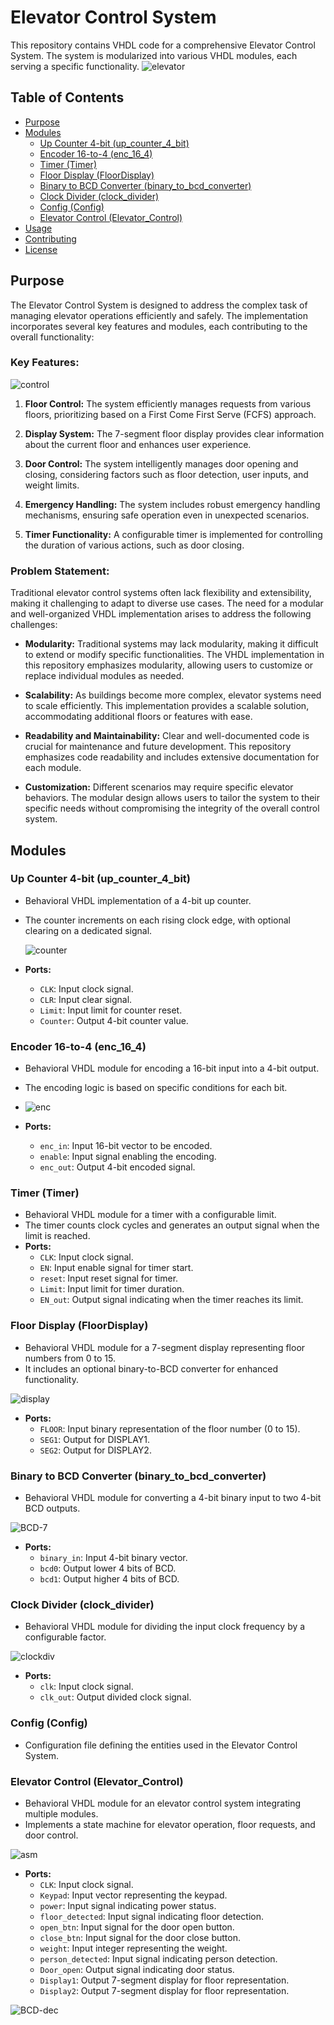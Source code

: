 # Elevator Control System

This repository contains VHDL code for a comprehensive Elevator Control System. The system is modularized into various VHDL modules, each serving a specific functionality.
![elevator](https://github.com/SuzyAdel/Elevator-Control-System/assets/128175020/08c6e36d-9467-4e1a-82fa-e9eeeda1cbbc)

## Table of Contents
- [Purpose](#purpose)
- [Modules](#modules)
  - [Up Counter 4-bit (up_counter_4_bit)](#up-counter-4-bit-up_counter_4_bit)
  - [Encoder 16-to-4 (enc_16_4)](#encoder-16-to-4-enc_16_4)
  - [Timer (Timer)](#timer-timer)
  - [Floor Display (FloorDisplay)](#floor-display-floordisplay)
  - [Binary to BCD Converter (binary_to_bcd_converter)](#binary-to-bcd-converter-binary_to_bcd_converter)
  - [Clock Divider (clock_divider)](#clock-divider-clock_divider)
  - [Config (Config)](#config-config)
  - [Elevator Control (Elevator_Control)](#elevator-control-elevator_control)
- [Usage](#usage)
- [Contributing](#contributing)
- [License](#license)

## Purpose
The Elevator Control System is designed to address the complex task of managing elevator operations efficiently and safely. The implementation incorporates several key features and modules, each contributing to the overall functionality:

### Key Features:

![control](https://github.com/SuzyAdel/Elevator-Control-System/assets/128175020/49bb0f62-99fa-42e3-9797-c3e8caa462b9)

1. **Floor Control:** The system efficiently manages requests from various floors, prioritizing based on a First Come First Serve (FCFS) approach.

2. **Display System:** The 7-segment floor display provides clear information about the current floor and enhances user experience.

3. **Door Control:** The system intelligently manages door opening and closing, considering factors such as floor detection, user inputs, and weight limits.

4. **Emergency Handling:** The system includes robust emergency handling mechanisms, ensuring safe operation even in unexpected scenarios.

5. **Timer Functionality:** A configurable timer is implemented for controlling the duration of various actions, such as door closing.

### Problem Statement:

Traditional elevator control systems often lack flexibility and extensibility, making it challenging to adapt to diverse use cases. The need for a modular and well-organized VHDL implementation arises to address the following challenges:

- **Modularity:** Traditional systems may lack modularity, making it difficult to extend or modify specific functionalities. The VHDL implementation in this repository emphasizes modularity, allowing users to customize or replace individual modules as needed.

- **Scalability:** As buildings become more complex, elevator systems need to scale efficiently. This implementation provides a scalable solution, accommodating additional floors or features with ease.

- **Readability and Maintainability:** Clear and well-documented code is crucial for maintenance and future development. This repository emphasizes code readability and includes extensive documentation for each module.

- **Customization:** Different scenarios may require specific elevator behaviors. The modular design allows users to tailor the system to their specific needs without compromising the integrity of the overall control system.

## Modules

### Up Counter 4-bit (up_counter_4_bit)
- Behavioral VHDL implementation of a 4-bit up counter.
- The counter increments on each rising clock edge, with optional clearing on a dedicated signal.

  ![counter](https://github.com/SuzyAdel/Elevator-Control-System/assets/128175020/f9f86375-d0ad-4558-93bb-1b7b2a35edec)

- **Ports:**
  - `CLK`: Input clock signal.
  - `CLR`: Input clear signal.
  - `Limit`: Input limit for counter reset.
  - `Counter`: Output 4-bit counter value.

### Encoder 16-to-4 (enc_16_4)
- Behavioral VHDL module for encoding a 16-bit input into a 4-bit output.
- The encoding logic is based on specific conditions for each bit.
- 
  ![enc](https://github.com/SuzyAdel/Elevator-Control-System/assets/128175020/d803c5ff-206c-4382-b842-bf9d25c9a812)

- **Ports:**
  - `enc_in`: Input 16-bit vector to be encoded.
  - `enable`: Input signal enabling the encoding.
  - `enc_out`: Output 4-bit encoded signal.

### Timer (Timer)
- Behavioral VHDL module for a timer with a configurable limit.
- The timer counts clock cycles and generates an output signal when the limit is reached.
- **Ports:**
  - `CLK`: Input clock signal.
  - `EN`: Input enable signal for timer start.
  - `reset`: Input reset signal for timer.
  - `Limit`: Input limit for timer duration.
  - `EN_out`: Output signal indicating when the timer reaches its limit.

### Floor Display (FloorDisplay)
- Behavioral VHDL module for a 7-segment display representing floor numbers from 0 to 15.
- It includes an optional binary-to-BCD converter for enhanced functionality.

![display](https://github.com/SuzyAdel/Elevator-Control-System/assets/128175020/d981a09f-35fa-4f25-bf01-4b78a64c1412)

  
- **Ports:**
  - `FLOOR`: Input binary representation of the floor number (0 to 15).
  - `SEG1`: Output for DISPLAY1.
  - `SEG2`: Output for DISPLAY2.

### Binary to BCD Converter (binary_to_bcd_converter)
- Behavioral VHDL module for converting a 4-bit binary input to two 4-bit BCD outputs.

![BCD-7](https://github.com/SuzyAdel/Elevator-Control-System/assets/128175020/1992ea78-5120-4b23-84fd-b5937a33a6ea)

  
- **Ports:**
  - `binary_in`: Input 4-bit binary vector.
  - `bcd0`: Output lower 4 bits of BCD.
  - `bcd1`: Output higher 4 bits of BCD.

### Clock Divider (clock_divider)
- Behavioral VHDL module for dividing the input clock frequency by a configurable factor.
  
![clockdiv](https://github.com/SuzyAdel/Elevator-Control-System/assets/128175020/0515a969-4108-4d0e-a695-1cc33d1f2d9d)
  
- **Ports:**
  - `clk`: Input clock signal.
  - `clk_out`: Output divided clock signal.

### Config (Config)
- Configuration file defining the entities used in the Elevator Control System.

### Elevator Control (Elevator_Control)
- Behavioral VHDL module for an elevator control system integrating multiple modules.
- Implements a state machine for elevator operation, floor requests, and door control.

![asm](https://github.com/SuzyAdel/Elevator-Control-System/assets/128175020/7a12fe06-8664-4199-af65-be5423fb7662)

- **Ports:**
  - `CLK`: Input clock signal.
  - `Keypad`: Input vector representing the keypad.
  - `power`: Input signal indicating power status.
  - `floor_detected`: Input signal indicating floor detection.
  - `open_btn`: Input signal for the door open button.
  - `close_btn`: Input signal for the door close button.
  - `weight`: Input integer representing the weight.
  - `person_detected`: Input signal indicating person detection.
  - `Door_open`: Output signal indicating door status.
  - `Display1`: Output 7-segment display for floor representation.
  - `Display2`: Output 7-segment display for floor representation.

![BCD-dec](https://github.com/SuzyAdel/Elevator-Control-System/assets/128175020/131fe869-34a4-4cb8-84b0-14059c4a3720)
